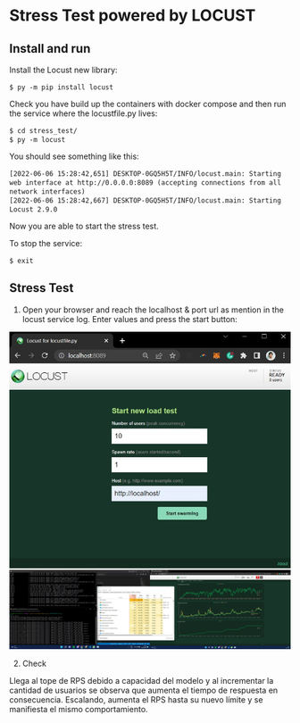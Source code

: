 # Stress Test powered by LOCUST

## Install and run

Install the Locust new library:

```
$ py -m pip install locust
```

Check you have build up the containers with docker compose and then 
run the service where the locustfile.py lives:

```
$ cd stress_test/
$ py -m locust
```

You should see something like this:

```
[2022-06-06 15:28:42,651] DESKTOP-0GQ5H5T/INFO/locust.main: Starting web interface at http://0.0.0.0:8089 (accepting connections from all network interfaces)
[2022-06-06 15:28:42,667] DESKTOP-0GQ5H5T/INFO/locust.main: Starting Locust 2.9.0

```
Now you are able to start the stress test.

To stop the service:

```
$ exit
```

## Stress Test

1. Open your browser and reach the localhost & port url as mention in the locust service log. Enter values and press the start button:

<img src="locust_index.jpg" alt="locust_index" width="600"/>

<img src="locust_model_scale_5.jpg" alt="locust_indexd" width="1500"/>

2. Check 


Llega al tope de RPS debido a capacidad del modelo y al incrementar la cantidad de usuarios se observa que aumenta el tiempo de respuesta en consecuencia. Escalando, aumenta el RPS hasta su nuevo límite y se manifiesta el mismo comportamiento.